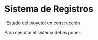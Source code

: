 <h1>Sistema de Registros</h1>

-Estado del proyeto: en construcción

Para ejecutar el sistema debes poner:


